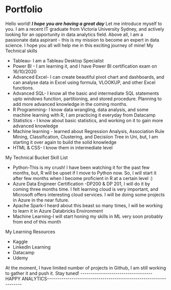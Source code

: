 # Portfolio
Hello world!
***I hope you are having a great day***
Let me introduce myself to you. 
I am a recent IT graduate from Victoria University Sydney, and actively looking for an opportunity in data analytics field. Above all, I am a passionate data aspirant - this is my mission to become an expert in data science. I hope you all will help me in this exciting journey of mine!
My Technical skills
<ul>
  <li> Tableau- I am a Tableau Desktop Specialist</li>
  <li> Power BI - I am learning it, and I have Power BI certification exam on 16/10/2020 </li>
  <li>Advanced Excel- I can create beautiful pivot chart and dashboards, and can analyse data in Excel using formula, VLOOKUP, and other Excel functions.</li>
  <li>Advanced SQL- I know all the basic and intermediate SQL statements upto windows function, partitioning, and stored procedure. Planning to add more advanced knowledge in the coming months.
    <li>R Programming- I know data wrangling, data analysis, and some machine learning with R, I am practicing it everyday from Datacamp</li>
  <li> Statistics - I know about basic statistics, and working on it to gain more advanced knowledge </li>
  <li> Machine learning - learned about Regression Analysis, Association Rule Mining, Classification, Clustering, and Decisiion Tree in Uni, but, I am starting it over again to build the solid knowledge</li>
  <li>HTML & CSS- I know them in intermediate level </li>
  </ul>
  
  My Technical Bucket Skill List
  <ul>
  <li>Python-This is my crush! I have been watching it for the past few months, but, R will be upset if I move to Python now. So, I will start it after few months when I become proficient in R at a certain level :)</li>
  <li>Azure Data Engineer Certification -DP200 & DP 201, I  will do it by coming three months time. I felt learning cloud is very important, and Microsoft offers interesting cloud services. I will be doing some projects in Azure in the near future. 
    <li>Apache Spark-I heard about this beast so many times, I will be working to learn it in Azure Databricks Environment</li>
  <li>Machine Learning-I will start honing my skills in ML very soon probably from end of this month</li>
  </ul>
  
  My Learning Resources
  <ul>
  <li> Kaggle</li>
  <li>LinkedIn Learning</li>
  <li>Datacamp</li>
  <li>Udemy</li>
  </ul>
  
  At the moment, I have limited number of projects in Github, I am still working to gather it and push it. Stay tuned!
  -----------------------------------HAPPY ANALYTICS------------------------------------------------------------------


